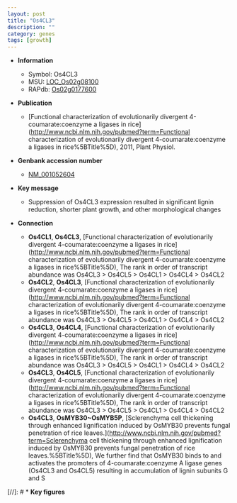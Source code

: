 ```yaml
---
layout: post
title: "Os4CL3"
description: ""
category: genes
tags: [growth]
---
```


* **Information**  
    + Symbol: Os4CL3  
    + MSU: [LOC_Os02g08100](http://rice.uga.edu/cgi-bin/ORF_infopage.cgi?orf=LOC_Os02g08100)  
    + RAPdb: [Os02g0177600](http://rapdb.dna.affrc.go.jp/viewer/gbrowse_details/irgsp1?name=Os02g0177600)  

* **Publication**  
    + [Functional characterization of evolutionarily divergent 4-coumarate:coenzyme a ligases in rice](http://www.ncbi.nlm.nih.gov/pubmed?term=Functional characterization of evolutionarily divergent 4-coumarate:coenzyme a ligases in rice%5BTitle%5D), 2011, Plant Physiol.

* **Genbank accession number**  
    + [NM_001052604](http://www.ncbi.nlm.nih.gov/nuccore/NM_001052604)

* **Key message**  
    + Suppression of Os4CL3 expression resulted in significant lignin reduction, shorter plant growth, and other morphological changes

* **Connection**  
    + __Os4CL1__, __Os4CL3__, [Functional characterization of evolutionarily divergent 4-coumarate:coenzyme a ligases in rice](http://www.ncbi.nlm.nih.gov/pubmed?term=Functional characterization of evolutionarily divergent 4-coumarate:coenzyme a ligases in rice%5BTitle%5D), The rank in order of transcript abundance was Os4CL3 > Os4CL5 > Os4CL1 > Os4CL4 > Os4CL2
    + __Os4CL2__, __Os4CL3__, [Functional characterization of evolutionarily divergent 4-coumarate:coenzyme a ligases in rice](http://www.ncbi.nlm.nih.gov/pubmed?term=Functional characterization of evolutionarily divergent 4-coumarate:coenzyme a ligases in rice%5BTitle%5D), The rank in order of transcript abundance was Os4CL3 > Os4CL5 > Os4CL1 > Os4CL4 > Os4CL2
    + __Os4CL3__, __Os4CL4__, [Functional characterization of evolutionarily divergent 4-coumarate:coenzyme a ligases in rice](http://www.ncbi.nlm.nih.gov/pubmed?term=Functional characterization of evolutionarily divergent 4-coumarate:coenzyme a ligases in rice%5BTitle%5D), The rank in order of transcript abundance was Os4CL3 > Os4CL5 > Os4CL1 > Os4CL4 > Os4CL2
    + __Os4CL3__, __Os4CL5__, [Functional characterization of evolutionarily divergent 4-coumarate:coenzyme a ligases in rice](http://www.ncbi.nlm.nih.gov/pubmed?term=Functional characterization of evolutionarily divergent 4-coumarate:coenzyme a ligases in rice%5BTitle%5D), The rank in order of transcript abundance was Os4CL3 > Os4CL5 > Os4CL1 > Os4CL4 > Os4CL2
    + __Os4CL3__, __OsMYB30~OsMYB5P__, [Sclerenchyma cell thickening through enhanced lignification induced by OsMYB30 prevents fungal penetration of rice leaves.](http://www.ncbi.nlm.nih.gov/pubmed?term=Sclerenchyma cell thickening through enhanced lignification induced by OsMYB30 prevents fungal penetration of rice leaves.%5BTitle%5D),  We further find that OsMYB30 binds to and activates the promoters of 4-coumarate:coenzyme A ligase genes (Os4CL3 and Os4CL5) resulting in accumulation of lignin subunits G and S

[//]: # * **Key figures**  


